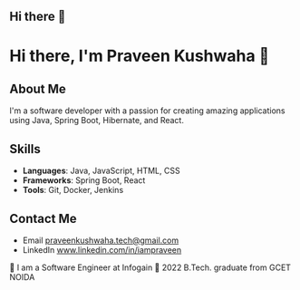 ## Hi there 👋

# Hi there, I'm Praveen Kushwaha 👋

## About Me
I'm a software developer with a passion for creating amazing applications using Java, Spring Boot, Hibernate, and React.

## Skills
- **Languages**: Java, JavaScript, HTML, CSS
- **Frameworks**: Spring Boot, React
- **Tools**: Git, Docker, Jenkins

## Contact Me  
- Email  praveenkushwaha.tech@gmail.com
- LinkedIn  www.linkedin.com/in/iampraveen


🏢 I am a Software Engineer at Infogain
🏫 2022 B.Tech. graduate from GCET NOIDA


<!--
**praveen-kushwaha1/praveen-kushwaha1** is a ✨ _special_ ✨ repository because its `README.md` (this file) appears on your GitHub profile.

Here are some ideas to get you started:

- 🔭 I’m currently working on ...
- 🌱 I’m currently learning ...
- 👯 I’m looking to collaborate on ...
- 🤔 I’m looking for help with ...
- 💬 Ask me about ...
- 📫 How to reach me: ...
- 😄 Pronouns: ...
- ⚡ Fun fact: ...
-->
